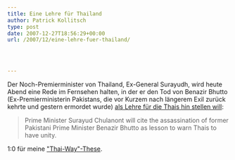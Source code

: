 ```yaml
---
title: Eine Lehre für Thailand
author: Patrick Kollitsch
type: post
date: 2007-12-27T18:56:29+00:00
url: /2007/12/eine-lehre-fuer-thailand/




---
```

Der Noch-Premierminister von Thailand, Ex-General Surayudh, wird heute Abend eine Rede im Fernsehen halten, in der er den Tod von Benazir Bhutto (Ex-Premierministerin Pakistans, die vor Kurzem nach längerem Exil zurück kehrte und gestern ermordet wurde) [als Lehre für die Thais hin stellen will][1]:

> Prime Minister Surayud Chulanont will cite the assassination of former Pakistani Prime Minister Benazir Bhutto as lesson to warn Thais to have unity.

1:0 für meine <a href="1481">"Thai-Way"-These</a>.

 [1]: http://www.nationmultimedia.com/breakingnews/read.php?newsid=30060546